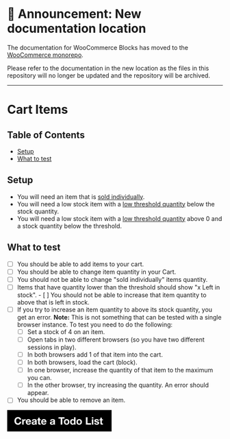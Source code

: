 # 📣 Announcement: New documentation location

The documentation for WooCommerce Blocks has moved to the [WooCommerce monorepo](https://github.com/woocommerce/woocommerce/tree/trunk/plugins/woocommerce-blocks/docs/).

Please refer to the documentation in the new location as the files in this repository will no longer be updated and the repository will be archived.

---

# Cart Items <!-- omit in toc -->

## Table of Contents <!-- omit in toc -->

- [Setup](#setup)
- [What to test](#what-to-test)

## Setup

-   You will need an item that is [sold individually](https://docs.woocommerce.com/wp-content/uploads/2016/06/disable-stock-mgmt.png).
-   You will need a low stock item with a [low threshold quantity](https://docs.woocommerce.com/wp-content/uploads/2016/06/simpleproduct-inventory.png) below the stock quantity.
-   You will need a low stock item with a [low threshold quantity](https://docs.woocommerce.com/wp-content/uploads/2016/06/simpleproduct-inventory.png) above 0 and a stock quantity below the threshold.

## What to test

-   [ ] You should be able to add items to your cart.
-   [ ] You should be able to change item quantity in your Cart.
-   [ ] You should not be able to change "sold individually" items quantity.
-   [ ] Items that have quantity lower than the threshold should show "x Left in stock". - [ ] You should not be able to increase that item quantity to above that is left in stock.
-   [ ] If you try to increase an item quantity to above its stock quantity, you get an error. **Note:** This is not something that can be tested with a single browser instance. To test you need to do the following:
    -   [ ] Set a stock of 4 on an item.
    -   [ ] Open tabs in two different browsers (so you have two different sessions in play).
    -   [ ] In both browsers add 1 of that item into the cart.
    -   [ ] In both browsers, load the cart (block).
    -   [ ] In one browser, increase the quantity of that item to the maximum you can.
    -   [ ] In the other browser, try increasing the quantity. An error should appear.
-   [ ] You should be able to remove an item.

[![Create Todo list](https://raw.githubusercontent.com/senadir/todo-my-markdown/master/public/github-button.svg?sanitize=true)](https://git-todo.netlify.app/create)
